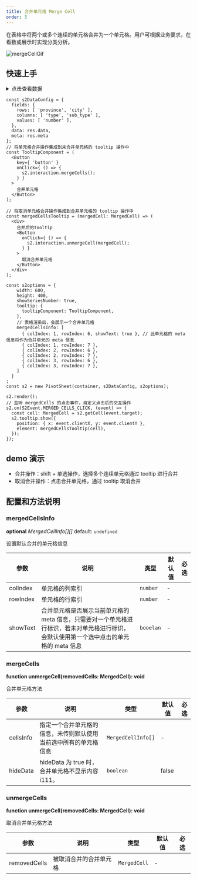```yaml
---
title: 合并单元格 Merge Cell 
order: 5
---
```


在表格中将两个或多个连续的单元格合并为一个单元格。用户可根据业务要求，在看数或展示时实现分类分析。

![mergeCellGif](https://gw.alipayobjects.com/mdn/rms_56cbb2/afts/img/A*uzxfQ71t8D4AAAAAAAAAAAAAARQnAQ)

## 快速上手

<details>
<summary>点击查看数据</summary>

```json
{
  "meta": [
    {
      "field": "number",
      "name": "数量"
    },
    {
      "field": "province",
      "name": "省份"
    },
    {
      "field": "city",
      "name": "城市"
    },
    {
      "field": "type",
      "name": "类别"
    },
    {
      "field": "sub_type",
      "name": "子类别"
    }
  ],
  "data": [
    {
      "number": 7789,
      "province": "浙江省",
      "city": "杭州市",
      "type": "家具",
      "sub_type": "桌子"
    },
    {
      "number": 2367,
      "province": "浙江省",
      "city": "绍兴市",
      "type": "家具",
      "sub_type": "桌子"
    },
    {
      "number": 3877,
      "province": "浙江省",
      "city": "宁波市",
      "type": "家具",
      "sub_type": "桌子"
    },
    {
      "number": 4342,
      "province": "浙江省",
      "city": "舟山市",
      "type": "家具",
      "sub_type": "桌子"
    },
    {
      "number": 5343,
      "province": "浙江省",
      "city": "杭州市",
      "type": "家具",
      "sub_type": "沙发"
    },
    {
      "number": 632,
      "province": "浙江省",
      "city": "绍兴市",
      "type": "家具",
      "sub_type": "沙发"
    },
    {
      "number": 7234,
      "province": "浙江省",
      "city": "宁波市",
      "type": "家具",
      "sub_type": "沙发"
    },
    {
      "number": 834,
      "province": "浙江省",
      "city": "舟山市",
      "type": "家具",
      "sub_type": "沙发"
    },
    {
      "number": 945,
      "province": "浙江省",
      "city": "杭州市",
      "type": "办公用品",
      "sub_type": "笔"
    },
    {
      "number": 1304,
      "province": "浙江省",
      "city": "绍兴市",
      "type": "办公用品",
      "sub_type": "笔"
    },
    {
      "number": 1145,
      "province": "浙江省",
      "city": "宁波市",
      "type": "办公用品",
      "sub_type": "笔"
    },
    {
      "number": 1432,
      "province": "浙江省",
      "city": "舟山市",
      "type": "办公用品",
      "sub_type": "笔"
    },
    {
      "number": 1343,
      "province": "浙江省",
      "city": "杭州市",
      "type": "办公用品",
      "sub_type": "纸张"
    },
    {
      "number": 1354,
      "province": "浙江省",
      "city": "绍兴市",
      "type": "办公用品",
      "sub_type": "纸张"
    },
    {
      "number": 1523,
      "province": "浙江省",
      "city": "宁波市",
      "type": "办公用品",
      "sub_type": "纸张"
    },
    {
      "number": 1634,
      "province": "浙江省",
      "city": "舟山市",
      "type": "办公用品",
      "sub_type": "纸张"
    },
    {
      "number": 1723,
      "province": "四川省",
      "city": "成都市",
      "type": "家具",
      "sub_type": "桌子"
    },
    {
      "number": 1822,
      "province": "四川省",
      "city": "绵阳市",
      "type": "家具",
      "sub_type": "桌子"
    },
    {
      "number": 1943,
      "province": "四川省",
      "city": "南充市",
      "type": "家具",
      "sub_type": "桌子"
    },
    {
      "number": 2330,
      "province": "四川省",
      "city": "乐山市",
      "type": "家具",
      "sub_type": "桌子"
    },
    {
      "number": 2451,
      "province": "四川省",
      "city": "成都市",
      "type": "家具",
      "sub_type": "沙发"
    },
    {
      "number": 2244,
      "province": "四川省",
      "city": "绵阳市",
      "type": "家具",
      "sub_type": "沙发"
    },
    {
      "number": 2333,
      "province": "四川省",
      "city": "南充市",
      "type": "家具",
      "sub_type": "沙发"
    },
    {
      "number": 2445,
      "province": "四川省",
      "city": "乐山市",
      "type": "家具",
      "sub_type": "沙发"
    },
    {
      "number": 2335,
      "province": "四川省",
      "city": "成都市",
      "type": "办公用品",
      "sub_type": "笔"
    },
    {
      "number": 245,
      "province": "四川省",
      "city": "绵阳市",
      "type": "办公用品",
      "sub_type": "笔"
    },
    {
      "number": 2457,
      "province": "四川省",
      "city": "南充市",
      "type": "办公用品",
      "sub_type": "笔"
    },
    {
      "number": 2458,
      "province": "四川省",
      "city": "乐山市",
      "type": "办公用品",
      "sub_type": "笔"
    },
    {
      "number": 4004,
      "province": "四川省",
      "city": "成都市",
      "type": "办公用品",
      "sub_type": "纸张"
    },
    {
      "number": 3077,
      "province": "四川省",
      "city": "绵阳市",
      "type": "办公用品",
      "sub_type": "纸张"
    },
    {
      "number": 3551,
      "province": "四川省",
      "city": "南充市",
      "type": "办公用品",
      "sub_type": "纸张"
    },
    {
      "number": 352,
      "province": "四川省",
      "city": "乐山市",
      "type": "办公用品",
      "sub_type": "纸张"
    }
  ]
}
```

</details>

```tsx
const s2DataConfig = {
  fields: {
    rows: [ 'province', 'city' ],
    columns: [ 'type', 'sub_type' ],
    values: [ 'number' ],
  },
  data: res.data,
  meta: res.meta
};
// 将单元格合并操作集成到未合并单元格的 tooltip 操作中
const TooltipComponent = (
  <Button
    key={ 'button' }
    onClick={ () => {
      s2.interaction.mergeCells();
    } }
  >
    合并单元格
  </Button>
);

// 将取消单元格合并操作集成到合并单元格的 tooltip 操作中
const mergedCellsTooltip = (mergedCell: MergedCell) => (
  <div>
    合并后的tooltip
    <Button
      onClick={ () => {
        s2.interaction.unmergeCell(mergedCell);
      } }
    >
      取消合并单元格
    </Button>
  </div>
);

const s2options = {
    width: 600,
    height: 400,
    showSeriesNumber: true,
    tooltip: {
      tooltipComponent: TooltipComponent,
    },
    // 表格渲染后，会展示一个合并单元格
    mergedCellsInfo: [
      { colIndex: 1, rowIndex: 6, showText: true }, // 此单元格的 meta 信息将作为合并单元的 meta 信息
      { colIndex: 1, rowIndex: 7 }, 
      { colIndex: 2, rowIndex: 6 },
      { colIndex: 2, rowIndex: 7 },
      { colIndex: 3, rowIndex: 6 },
      { colIndex: 3, rowIndex: 7 },
    ]
  }
;
const s2 = new PivotSheet(container, s2DataConfig, s2options);

s2.render();
// 监听 mergedCells 的点击事件，自定义点击后的交互操作
s2.on(S2Event.MERGED_CELLS_CLICK, (event) => {
  const cell: MergedCell = s2.getCell(event.target);
  s2.tooltip.show({
    position: { x: event.clientX, y: event.clientY },
    element: mergedCellsTooltip(cell),
  });
});

```

## demo 演示

- 合并操作：shift + 单选操作，选择多个连续单元格通过 tooltip 进行合并
- 取消合并操作：点击合并单元格，通过 tooltip 取消合并

<playground path='interaction/advanced/demo/merge-cells.tsx' rid='container' height='400'></playground>

## 配置和方法说明

### mergedCellsInfo

<description> **optional**  _MergedCellInfo[][]_   default: `undefined` </description>

设置默认合并的单元格信息

| 参数            | 说明                 | 类型                   | 默认值 | 必选 |
| --------------- | ------------------ | ---------------------- | ------ | ---- |
| colIndex        | 单元格的列索引        | `number`               | -      |      |
| rowIndex        | 单元格的行索引        | `number`               | -      |      |
| showText        | 合并单元格是否展示当前单元格的 meta 信息，只需要对一个单元格进行标识，若未对单元格进行标识，会默认使用第一个选中点击的单元格的 meta 信息 | `booelan`      | -      |      |

### mergeCells

<description> **function unmergeCell(removedCells: MergedCell): void** </description>

合并单元格方法

| 参数            | 说明                 | 类型                   | 默认值 | 必选 |
| --------------- | ------------------ | ---------------------- | ------ | ---- |
| cellsInfo       | 指定一个合并单元格的信息，未传则默认使用当前选中所有的单元格信息 | `MergedCellInfo[]`    | -      |      |
| hideData        | hideData 为 true 时，合并单元格不显示内容i111。 | `boolean` | false     |      |

### unmergeCells

<description> **function unmergeCell(removedCells: MergedCell): void**</description>

取消合并单元格方法

| 参数           | 说明                 | 类型                   | 默认值 | 必选 |
| ---------------| ------------------ | ---------------------- | ------ | ---- |
| removedCells   | 被取消合并的合并单元格  | `MergedCell`          | -      |      |
